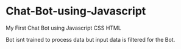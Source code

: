 # Chat-Bot-using-Javascript
My First Chat Bot using Javascript CSS HTML

Bot isnt trained to process data but input data is filtered for the Bot.
